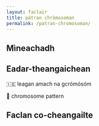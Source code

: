 ```yaml
---
layout: faclair
title: pàtran chròmosoman
permalink: /patran-chromosoman/
---
```


## Mìneachadh

## Eadar-theangaichean

🇮🇪 leagan amach na gcrómósóm

🏴󠁧󠁢󠁥󠁮󠁧󠁿 chromosome pattern

## Faclan co-cheangailte




